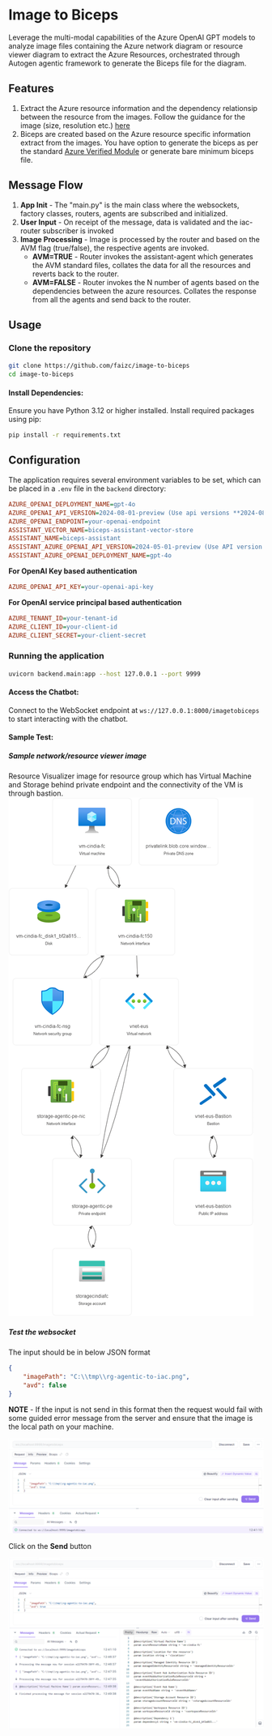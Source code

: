 # Image to Biceps 

Leverage the multi-modal capabilities of the Azure OpenAI GPT models to analyze image files containing the Azure network diagram or resource viewer diagram to extract the Azure Resources, orchestrated through Autogen agentic framework to generate the Biceps file for the diagram.  

## Features
1. Extract the Azure resource information and the dependency relationsip between the resource from the images. Follow the guidance for the image (size, resolution etc.) [here](https://learn.microsoft.com/en-us/azure/ai-services/openai/overview#image-tokens)
2. Biceps are created based on the Azure resource specific information extract from the images. You have option to generate the biceps as per the standard [Azure Verified Module](https://github.com/Azure/bicep-registry-modules/tree/main/avm/res/storage/storage-account#example-11-waf-aligned) or generate bare minimum biceps file. 

## Message Flow
1. **App Init** - The "main.py" is the main class where the websockets, factory classes, routers, agents are subscribed and initialized.   
2. **User Input** - On receipt of the message, data is validated and the iac-router subscriber is invoked 
3. **Image Processing** - Image is processed by the router and based on the AVM flag (true/false), the respective agents are invoked.
    * **AVM=TRUE** - Router invokes the assistant-agent which generates the AVM standard files, collates the data for all the resources and reverts back to the router. 
    * **AVM=FALSE** - Router invokes the N number of agents based on the dependencies between the azure resources. Collates the response from all the agents and send back to the router.  

## Usage

### Clone the repository
```bash
git clone https://github.com/faizc/image-to-biceps
cd image-to-biceps
```

#### Install Dependencies:

Ensure you have Python 3.12 or higher installed. Install required packages using pip:

```bash
pip install -r requirements.txt
```

## Configuration

The application requires several environment variables to be set, which can be placed in a `.env` file in the `backend` directory:

```ini
AZURE_OPENAI_DEPLOYMENT_NAME=gpt-4o
AZURE_OPENAI_API_VERSION=2024-08-01-preview (Use api versions **2024-08-01-preview or later** as we are using the feature to return the response in JSON format)
AZURE_OPENAI_ENDPOINT=your-openai-endpoint
ASSISTANT_VECTOR_NAME=biceps-assistant-vector-store
ASSISTANT_NAME=biceps-assistant
ASSISTANT_AZURE_OPENAI_API_VERSION=2024-05-01-preview (Use API version which is compatible with Assistant's API)
ASSISTANT_AZURE_OPENAI_DEPLOYMENT_NAME=gpt-4o
```

__For OpenAI Key based authentication__
```ini
AZURE_OPENAI_API_KEY=your-openai-api-key
```

__For OpenAI service principal based authentication__
```ini
AZURE_TENANT_ID=your-tenant-id
AZURE_CLIENT_ID=your-client-id
AZURE_CLIENT_SECRET=your-client-secret
```

### Running the application
```bash
uvicorn backend.main:app --host 127.0.0.1 --port 9999
```

#### Access the Chatbot:

Connect to the WebSocket endpoint at `ws://127.0.0.1:8000/imagetobiceps` to start interacting with the chatbot.

#### Sample Test:

##### Sample network/resource viewer image

Resource Visualizer image for resource group which has Virtual Machine and Storage behind private endpoint and the connectivity of the VM is through bastion.   
![alt text](./images/rg-agentic-to-iac.png "Resource Viewer")

##### Test the websocket

The input should be in below JSON format
```json
{
    "imagePath": "C:\\tmp\\rg-agentic-to-iac.png",
    "avd": false
}
```
__NOTE__ - If the input is not send in this format then the request would fail with some guided error message from the server and ensure that the image is the local path on your machine. 

![alt text](./images/websocket-1.png "Connected to the websocket")

Click on the **Send** button

![alt text](./images/websocket-2.png "Biceps file")
